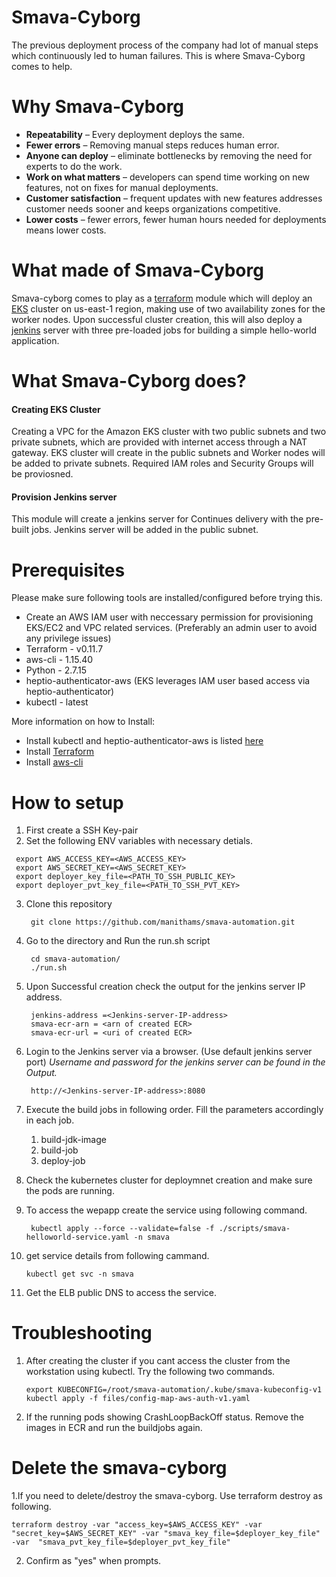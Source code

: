 # Smava-Cyborg

The previous deployment process of the company had lot of manual steps which continuously led to human failures. This is where Smava-Cyborg comes to help.

# Why Smava-Cyborg
* **Repeatability** – Every deployment deploys the same.
* **Fewer errors** – Removing manual steps reduces human error.
* **Anyone can deploy** – eliminate bottlenecks by removing the need for experts to do the work.
* **Work on what matters** – developers can spend time working on new features, not on fixes for manual deployments.
* **Customer satisfaction** – frequent updates with new features addresses customer needs sooner and keeps organizations competitive.
* **Lower costs** – fewer errors, fewer human hours needed for deployments means lower costs.

# What made of Smava-Cyborg
Smava-cyborg comes to play as a [terraform](https://www.terraform.io/intro/index.html) module which will deploy an [EKS](https://docs.aws.amazon.com/eks/latest/userguide/what-is-eks.html) cluster on us-east-1 region, making use of two availability zones for the worker nodes.
Upon successful cluster creation, this will also deploy a [jenkins](https://jenkins.io/doc/) server with three pre-loaded jobs for building a simple hello-world application.

# What Smava-Cyborg does?
#### Creating EKS Cluster 
Creating a VPC for the Amazon EKS cluster with two public subnets and two private subnets, which are provided with internet access through a NAT gateway. EKS cluster will create in the public subnets and Worker nodes will be added to private subnets.
Required IAM roles and Security Groups will be proviosned. 
#### Provision Jenkins server
This module will create a jenkins server for Continues delivery with the pre-built jobs. Jenkins server will be added in the public subnet.

# Prerequisites 
Please make sure following tools are installed/configured before trying this.
* Create an AWS IAM user with neccessary permission for provisioning EKS/EC2 and VPC related services. (Preferably an admin user to avoid any privilege issues)
* Terraform - v0.11.7
* aws-cli - 1.15.40 
* Python - 2.7.15
* heptio-authenticator-aws (EKS leverages IAM user based access via heptio-authenticator)
* kubectl - latest

More information on how to Install:
* Install kubectl and heptio-authenticator-aws is listed [here](https://docs.aws.amazon.com/eks/latest/userguide/getting-started.html)
* Install [Terraform](https://www.terraform.io/intro/getting-started/install.html)
* Install [aws-cli](https://docs.aws.amazon.com/cli/latest/userguide/awscli-install-linux.html#awscli-install-linux-pip)

# How to setup

 1. First create a SSH Key-pair
 2. Set the following ENV variables with necessary detials.
   ```
    export AWS_ACCESS_KEY=<AWS_ACCESS_KEY>
    export AWS_SECRET_KEY=<AWS_SECRET_KEY>
    export deployer_key_file=<PATH_TO_SSH_PUBLIC_KEY>
    export deployer_pvt_key_file=<PATH_TO_SSH_PVT_KEY>
   ```
 3. Clone this repository
    ```
     git clone https://github.com/manithams/smava-automation.git
    ```
 4. Go to the directory and Run the run.sh script
    ```
     cd smava-automation/
     ./run.sh
    ```
 5. Upon Successful creation check the output for the jenkins server IP address.
    ```
     jenkins-address =<Jenkins-server-IP-address>
     smava-ecr-arn = <arn of created ECR>
     smava-ecr-url = <uri of created ECR>
    ```
 6. Login to the Jenkins server via a browser. (Use default jenkins server port)
      *Username and password for the jenkins server can be found in the Output.*
    ```
     http://<Jenkins-server-IP-address>:8080
    ```
 7. Execute the build jobs in following order. Fill the parameters accordingly in each job.
      1. build-jdk-image       
      2. build-job
      3. deploy-job
 
 8. Check the kubernetes cluster for deploymnet creation and make sure the pods are running.
 9. To access the wepapp create the service using following command.
    ```
     kubectl apply --force --validate=false -f ./scripts/smava-helloworld-service.yaml -n smava
    ```
 10. get service details from following cammand.
     ```
     kubectl get svc -n smava
     ```
 11. Get the ELB public DNS to access the service.
 
 # Troubleshooting
 1. After creating the cluster if you cant access the cluster from the workstation using kubectl. Try the following two commands.
    ```
    export KUBECONFIG=/root/smava-automation/.kube/smava-kubeconfig-v1
    kubectl apply -f files/config-map-aws-auth-v1.yaml
    ```
 2. If the running pods showing CrashLoopBackOff status. Remove the images in ECR and run the buildjobs again. 
 
 # Delete the smava-cyborg
 1.If you need to delete/destroy the smava-cyborg. Use terraform destroy as following.
   ```
  terraform destroy -var "access_key=$AWS_ACCESS_KEY" -var "secret_key=$AWS_SECRET_KEY" -var "smava_key_file=$deployer_key_file" -var  "smava_pvt_key_file=$deployer_pvt_key_file"
   ```
 2. Confirm as "yes" when prompts. 
